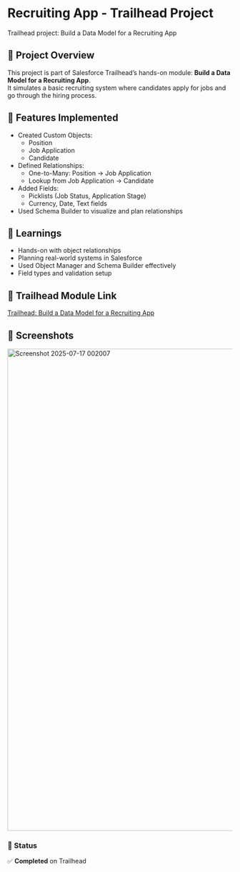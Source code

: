 # Recruiting App - Trailhead Project
Trailhead project: Build a Data Model for a Recruiting App

## 🧭 Project Overview
This project is part of Salesforce Trailhead’s hands-on module: **Build a Data Model for a Recruiting App**.  
It simulates a basic recruiting system where candidates apply for jobs and go through the hiring process.

## 🔧 Features Implemented
- Created Custom Objects:
  - Position
  - Job Application
  - Candidate
- Defined Relationships:
  - One-to-Many: Position → Job Application
  - Lookup from Job Application → Candidate
- Added Fields:
  - Picklists (Job Status, Application Stage)
  - Currency, Date, Text fields
- Used Schema Builder to visualize and plan relationships

## 🧠 Learnings
- Hands-on with object relationships
- Planning real-world systems in Salesforce
- Used Object Manager and Schema Builder effectively
- Field types and validation setup

## 📌 Trailhead Module Link
[Trailhead: Build a Data Model for a Recruiting App](https://trailhead.salesforce.com/content/learn/projects/build-a-data-model-for-a-recruiting-app)

## 📸 Screenshots
<img width="1920" height="1080" alt="Screenshot 2025-07-17 002007" src="https://github.com/user-attachments/assets/cdc2da66-088d-4f43-a87b-6c903d915572" />

### 🚧 Status
✅ **Completed** on Trailhead
